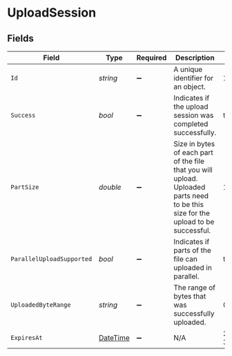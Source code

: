 # UploadSession


## Fields

| Field                                                                                                                             | Type                                                                                                                              | Required                                                                                                                          | Description                                                                                                                       | Example                                                                                                                           |
| --------------------------------------------------------------------------------------------------------------------------------- | --------------------------------------------------------------------------------------------------------------------------------- | --------------------------------------------------------------------------------------------------------------------------------- | --------------------------------------------------------------------------------------------------------------------------------- | --------------------------------------------------------------------------------------------------------------------------------- |
| `Id`                                                                                                                              | *string*                                                                                                                          | :heavy_minus_sign:                                                                                                                | A unique identifier for an object.                                                                                                | 12345                                                                                                                             |
| `Success`                                                                                                                         | *bool*                                                                                                                            | :heavy_minus_sign:                                                                                                                | Indicates if the upload session was completed successfully.                                                                       | true                                                                                                                              |
| `PartSize`                                                                                                                        | *double*                                                                                                                          | :heavy_minus_sign:                                                                                                                | Size in bytes of each part of the file that you will upload. Uploaded parts need to be this size for the upload to be successful. | 1000000                                                                                                                           |
| `ParallelUploadSupported`                                                                                                         | *bool*                                                                                                                            | :heavy_minus_sign:                                                                                                                | Indicates if parts of the file can uploaded in parallel.                                                                          | true                                                                                                                              |
| `UploadedByteRange`                                                                                                               | *string*                                                                                                                          | :heavy_minus_sign:                                                                                                                | The range of bytes that was successfully uploaded.                                                                                | 0-42                                                                                                                              |
| `ExpiresAt`                                                                                                                       | [DateTime](https://learn.microsoft.com/en-us/dotnet/api/system.datetime?view=net-5.0)                                             | :heavy_minus_sign:                                                                                                                | N/A                                                                                                                               | 2022-09-30T07:43:32.000Z                                                                                                          |